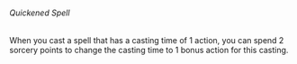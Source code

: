 ###### Quickened Spell

When you cast a spell that has a casting time of 1 action, you can spend 2 sorcery points to change the casting time to 1 bonus action for this casting.
